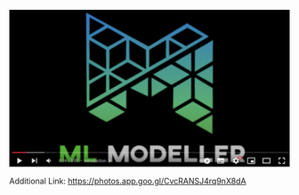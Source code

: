 [![Introductory video of the platform](sc.png)](https://www.youtube.com/watch?v=jbg-Ux28cnw)


Additional Link:
https://photos.app.goo.gl/CvcRANSJ4rq9nX8dA
